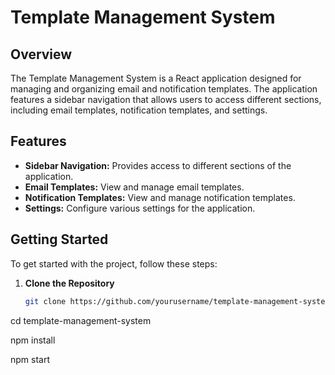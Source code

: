 # Template Management System

## Overview

The Template Management System is a React application designed for managing and organizing email and notification templates. The application features a sidebar navigation that allows users to access different sections, including email templates, notification templates, and settings.

## Features

- **Sidebar Navigation:** Provides access to different sections of the application.
- **Email Templates:** View and manage email templates.
- **Notification Templates:** View and manage notification templates.
- **Settings:** Configure various settings for the application.

## Getting Started

To get started with the project, follow these steps:

1. **Clone the Repository**

   ```bash
   git clone https://github.com/yourusername/template-management-system.git


cd template-management-system

npm install

npm start

